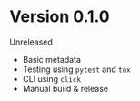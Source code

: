 # Version 0.1.0

Unreleased

- Basic metadata
- Testing using `pytest` and `tox`
- CLI using `click`
- Manual build & release
